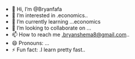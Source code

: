 - 👋 Hi, I’m @Bryanfafa
- 👀 I’m interested in .economics..
- 🌱 I’m currently learning ...economics
- 💞️ I’m looking to collaborate on ...
- 📫 How to reach me .bryanshema8@gmail.com..
- 😄 Pronouns: ...
- ⚡ Fun fact: .I learn pretty fast..

<!---
Bryanfafa/Bryanfafa is a ✨ special ✨ repository because its `README.md` (this file) appears on your GitHub profile.
You can click the Preview link to take a look at your changes.
--->

